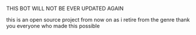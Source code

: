 THIS BOT WILL NOT BE EVER UPDATED AGAIN

this is an open source project from now on as i retire from the genre
thank you everyone who made this possible
